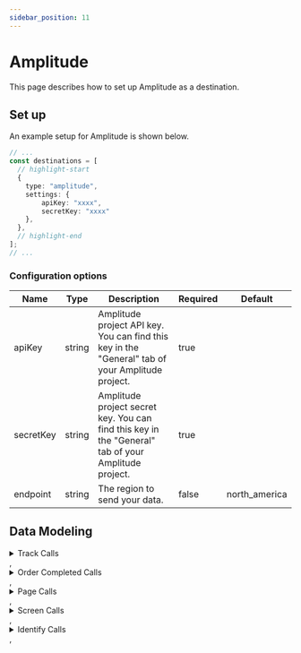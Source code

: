 ```yaml
---
sidebar_position: 11
---
```

# Amplitude

This page describes how to set up Amplitude as a destination.

## Set up
An example setup for Amplitude is shown below.

```ts title="src/pages/api/syft.ts"
// ...
const destinations = [
  // highlight-start
  {
    type: "amplitude",
    settings: {
        apiKey: "xxxx",
        secretKey: "xxxx"
    },
  },
  // highlight-end
];
// ...
```

### Configuration options

| Name                 | Type           | Description     | Required | Default         |
| -------------------- | -------------- | --------------- | -------- | --------------- |
| apiKey | string | Amplitude project API key. You can find this key in the "General" tab of your Amplitude project. | true |  |
| secretKey | string | Amplitude project secret key. You can find this key in the "General" tab of your Amplitude project. | true |  |
| endpoint | string | The region to send your data. | false | north_america | 


## Data Modeling
<details>
<summary>Track Calls</summary>

#### Log Event V2
Send an event to Amplitude

#### Matched events
type = "track" and event != "Order Completed"

#### Data Mapping
| Name                 | Type          | Description     | Default   |
| -------------------- | -------------- | -------------- | --------- |
| user_id | string | A readable ID specified by you. Must have a minimum length of 5 characters. Required unless device ID is present. **Note:** If you send a request with a user ID that is not in the Amplitude system yet, then the user tied to that ID will not be marked new until their first event. | (<br/>  "@path": "$.userId"<br/>) |
| device_id | string | A device-specific identifier, such as the Identifier for Vendor on iOS. Required unless user ID is present. If a device ID is not sent with the event, it will be set to a hashed version of the user ID. | (<br/>  "@if": (<br/>    "exists": (<br/>      "@path": "$.context.device.id"<br/>    ),<br/>    "then": (<br/>      "@path": "$.context.device.id"<br/>    ),<br/>    "else": (<br/>      "@path": "$.anonymousId"<br/>    )<br/>  )<br/>) |
| event_type | string | A unique identifier for your event. | (<br/>  "@path": "$.event"<br/>) |
| session_id | datetime | The start time of the session, necessary if you want to associate events with a particular system. To use automatic Amplitude session tracking in browsers, enable Analytics 2.0 on your connected source. | (<br/>  "@path": "$.integrations.Actions Amplitude.session_id"<br/>) |
| time | datetime | The timestamp of the event. If time is not sent with the event, it will be set to the request upload time. | (<br/>  "@path": "$.timestamp"<br/>) |
| event_properties | object | An object of key-value pairs that represent additional data to be sent along with the event. You can store property values in an array, but note that Amplitude only supports one-dimensional arrays. Date values are transformed into string values. Object depth may not exceed 40 layers. | (<br/>  "@path": "$.properties"<br/>) |
| user_properties | object | An object of key-value pairs that represent additional data tied to the user. You can store property values in an array, but note that Amplitude only supports one-dimensional arrays. Date values are transformed into string values. Object depth may not exceed 40 layers. | (<br/>  "@path": "$.traits"<br/>) |
| groups | object | Groups of users for the event as an event-level group. You can only track up to 5 groups. **Note:** This Amplitude feature is only available to Enterprise customers who have purchased the Accounts add-on. | (<br/>  "@path": "$.groups"<br/>) |
| app_version | string | The current version of your application. | (<br/>  "@path": "$.context.app.version"<br/>) |
| platform | string | Platform of the device. | (<br/>  "@path": "$.context.device.type"<br/>) |
| os_name | string | The name of the mobile operating system or browser that the user is using. | (<br/>  "@path": "$.context.os.name"<br/>) |
| os_version | string | The version of the mobile operating system or browser the user is using. | (<br/>  "@path": "$.context.os.version"<br/>) |
| device_brand | string | The device brand that the user is using. | (<br/>  "@path": "$.context.device.brand"<br/>) |
| device_manufacturer | string | The device manufacturer that the user is using. | (<br/>  "@path": "$.context.device.manufacturer"<br/>) |
| device_model | string | The device model that the user is using. | (<br/>  "@path": "$.context.device.model"<br/>) |
| carrier | string | The carrier that the user is using. | (<br/>  "@path": "$.context.network.carrier"<br/>) |
| country | string | The current country of the user. | (<br/>  "@path": "$.context.location.country"<br/>) |
| region | string | The current region of the user. | (<br/>  "@path": "$.context.location.region"<br/>) |
| city | string | The current city of the user. | (<br/>  "@path": "$.context.location.city"<br/>) |
| dma | string | The current Designated Market Area of the user. | (<br/>  "@path": "$.dma"<br/>) |
| language | string | The language set by the user. | (<br/>  "@path": "$.context.locale"<br/>) |
| price | number | The price of the item purchased. Required for revenue data if the revenue field is not sent. You can use negative values to indicate refunds. | (<br/>  "@path": "$.properties.price"<br/>) |
| quantity | integer | The quantity of the item purchased. Defaults to 1 if not specified. | (<br/>  "@path": "$.properties.quantity"<br/>) |
| revenue | number | Revenue = price * quantity. If you send all 3 fields of price, quantity, and revenue, then (price * quantity) will be used as the revenue value. You can use negative values to indicate refunds. **Note:** You will need to explicitly set this if you are using the Amplitude in cloud-mode. | (<br/>  "@path": "$.properties.revenue"<br/>) |
| productId | string | An identifier for the item purchased. You must send a price and quantity or revenue with this field. | (<br/>  "@path": "$.properties.productId"<br/>) |
| revenueType | string | The type of revenue for the item purchased. You must send a price and quantity or revenue with this field. | (<br/>  "@path": "$.properties.revenueType"<br/>) |
| location_lat | number | The current Latitude of the user. | (<br/>  "@path": "$.context.location.latitude"<br/>) |
| location_lng | number | The current Longitude of the user. | (<br/>  "@path": "$.context.location.longitude"<br/>) |
| ip | string | The IP address of the user. Use "$remote" to use the IP address on the upload request. Amplitude will use the IP address to reverse lookup a user's location (city, country, region, and DMA). Amplitude has the ability to drop the location and IP address from events once it reaches our servers. You can submit a request to Amplitude's platform specialist team here to configure this for you. | (<br/>  "@path": "$.context.ip"<br/>) |
| idfa | string | Identifier for Advertiser. _(iOS)_ | (<br/>  "@if": (<br/>    "exists": (<br/>      "@path": "$.context.device.advertisingId"<br/>    ),<br/>    "then": (<br/>      "@path": "$.context.device.advertisingId"<br/>    ),<br/>    "else": (<br/>      "@path": "$.context.device.idfa"<br/>    )<br/>  )<br/>) |
| idfv | string | Identifier for Vendor. _(iOS)_ | (<br/>  "@path": "$.context.device.id"<br/>) |
| adid | string | Google Play Services advertising ID. _(Android)_ | (<br/>  "@if": (<br/>    "exists": (<br/>      "@path": "$.context.device.advertisingId"<br/>    ),<br/>    "then": (<br/>      "@path": "$.context.device.advertisingId"<br/>    ),<br/>    "else": (<br/>      "@path": "$.context.device.idfa"<br/>    )<br/>  )<br/>) |
| android_id | string | Android ID (not the advertising ID). _(Android)_ | (<br/>  "@path": "$.android_id"<br/>) |
| event_id | integer | An incrementing counter to distinguish events with the same user ID and timestamp from each other. Amplitude recommends you send an event ID, increasing over time, especially if you expect events to occur simultanenously. | (<br/>  "@path": "$.event_id"<br/>) |
| insert_id | string | Amplitude will deduplicate subsequent events sent with this ID we have already seen before within the past 7 days. Amplitude recommends generating a UUID or using some combination of device ID, user ID, event type, event ID, and time. | (<br/>  "@path": "$.insert_id"<br/>) |
| library | string | The name of the library that generated the event. | (<br/>  "@path": "$.context.library.name"<br/>) |
| products | object | The list of products purchased. | (<br/>  "@arrayPath": [<br/>    "$.properties.products",<br/>    (<br/>      "price": (<br/>        "@path": "price"<br/>      ),<br/>      "revenue": (<br/>        "@path": "revenue"<br/>      ),<br/>      "quantity": (<br/>        "@path": "quantity"<br/>      ),<br/>      "productId": (<br/>        "@path": "productId"<br/>      ),<br/>      "revenueType": (<br/>        "@path": "revenueType"<br/>      )<br/>    )<br/>  ]<br/>) |
| setOnce | object | The following fields will be set only once per session when using AJS2 as the source. | (<br/>  "initial_referrer": (<br/>    "@path": "$.context.page.referrer"<br/>  ),<br/>  "initial_utm_source": (<br/>    "@path": "$.context.campaign.source"<br/>  ),<br/>  "initial_utm_medium": (<br/>    "@path": "$.context.campaign.medium"<br/>  ),<br/>  "initial_utm_campaign": (<br/>    "@path": "$.context.campaign.name"<br/>  ),<br/>  "initial_utm_term": (<br/>    "@path": "$.context.campaign.term"<br/>  ),<br/>  "initial_utm_content": (<br/>    "@path": "$.context.campaign.content"<br/>  )<br/>) |
| setAlways | object | The following fields will be set every session when using AJS2 as the source. | (<br/>  "referrer": (<br/>    "@path": "$.context.page.referrer"<br/>  ),<br/>  "utm_source": (<br/>    "@path": "$.context.campaign.source"<br/>  ),<br/>  "utm_medium": (<br/>    "@path": "$.context.campaign.medium"<br/>  ),<br/>  "utm_campaign": (<br/>    "@path": "$.context.campaign.name"<br/>  ),<br/>  "utm_term": (<br/>    "@path": "$.context.campaign.term"<br/>  ),<br/>  "utm_content": (<br/>    "@path": "$.context.campaign.content"<br/>  )<br/>) |
| add | object | Increment a user property by a number with add. If the user property doesn't have a value set yet, it's initialized to 0. | (<br/>  "@path": "$.add"<br/>) |
| use_batch_endpoint | boolean | If true, events are sent to Amplitude's `batch` endpoint rather than their `httpapi` events endpoint. Enabling this setting may help reduce 429s – or throttling errors – from Amplitude. More information about Amplitude's throttling is available in [their docs](https://developers.amplitude.com/docs/batch-event-upload-api#429s-in-depth). | false |
| userAgent | string | The user agent of the device sending the event. | (<br/>  "@path": "$.context.userAgent"<br/>) |
| userAgentParsing | boolean | Enabling this setting will set the Device manufacturer, Device Model and OS Name properties based on the user agent string provided in the userAgent field. | true |
| min_id_length | integer | Amplitude has a default minimum id length of 5 characters for user_id and device_id fields. This field allows the minimum to be overridden to allow shorter id lengths. | (<br/>  "@path": "$.min_id_length"<br/>) |
</details>
,<details>
<summary>Order Completed Calls</summary>

#### Log Purchase
Send an event to Amplitude.

#### Matched events
type = "track" and event = "Order Completed"

#### Data Mapping
| Name                 | Type          | Description     | Default   |
| -------------------- | -------------- | -------------- | --------- |
| trackRevenuePerProduct | boolean | When enabled, track revenue with each product within the event. When disabled, track total revenue once for the event. | false |
| user_id | string | A readable ID specified by you. Must have a minimum length of 5 characters. Required unless device ID is present. **Note:** If you send a request with a user ID that is not in the Amplitude system yet, then the user tied to that ID will not be marked new until their first event. | (<br/>  "@path": "$.userId"<br/>) |
| device_id | string | A device-specific identifier, such as the Identifier for Vendor on iOS. Required unless user ID is present. If a device ID is not sent with the event, it will be set to a hashed version of the user ID. | (<br/>  "@if": (<br/>    "exists": (<br/>      "@path": "$.context.device.id"<br/>    ),<br/>    "then": (<br/>      "@path": "$.context.device.id"<br/>    ),<br/>    "else": (<br/>      "@path": "$.anonymousId"<br/>    )<br/>  )<br/>) |
| event_type | string | A unique identifier for your event. | (<br/>  "@path": "$.event"<br/>) |
| session_id | datetime | The start time of the session, necessary if you want to associate events with a particular system. To use automatic Amplitude session tracking in browsers, enable Analytics 2.0 on your connected source. | (<br/>  "@path": "$.integrations.Actions Amplitude.session_id"<br/>) |
| time | datetime | The timestamp of the event. If time is not sent with the event, it will be set to the request upload time. | (<br/>  "@path": "$.timestamp"<br/>) |
| event_properties | object | An object of key-value pairs that represent additional data to be sent along with the event. You can store property values in an array, but note that Amplitude only supports one-dimensional arrays. Date values are transformed into string values. Object depth may not exceed 40 layers. | (<br/>  "@path": "$.properties"<br/>) |
| user_properties | object | An object of key-value pairs that represent additional data tied to the user. You can store property values in an array, but note that Amplitude only supports one-dimensional arrays. Date values are transformed into string values. Object depth may not exceed 40 layers. | (<br/>  "@path": "$.traits"<br/>) |
| groups | object | Groups of users for the event as an event-level group. You can only track up to 5 groups. **Note:** This Amplitude feature is only available to Enterprise customers who have purchased the Accounts add-on. | (<br/>  "@path": "$.groups"<br/>) |
| app_version | string | The current version of your application. | (<br/>  "@path": "$.context.app.version"<br/>) |
| platform | string | Platform of the device. | (<br/>  "@path": "$.context.device.type"<br/>) |
| os_name | string | The name of the mobile operating system or browser that the user is using. | (<br/>  "@path": "$.context.os.name"<br/>) |
| os_version | string | The version of the mobile operating system or browser the user is using. | (<br/>  "@path": "$.context.os.version"<br/>) |
| device_brand | string | The device brand that the user is using. | (<br/>  "@path": "$.context.device.brand"<br/>) |
| device_manufacturer | string | The device manufacturer that the user is using. | (<br/>  "@path": "$.context.device.manufacturer"<br/>) |
| device_model | string | The device model that the user is using. | (<br/>  "@path": "$.context.device.model"<br/>) |
| carrier | string | The carrier that the user is using. | (<br/>  "@path": "$.context.network.carrier"<br/>) |
| country | string | The current country of the user. | (<br/>  "@path": "$.context.location.country"<br/>) |
| region | string | The current region of the user. | (<br/>  "@path": "$.context.location.region"<br/>) |
| city | string | The current city of the user. | (<br/>  "@path": "$.context.location.city"<br/>) |
| dma | string | The current Designated Market Area of the user. | (<br/>  "@path": "$.dma"<br/>) |
| language | string | The language set by the user. | (<br/>  "@path": "$.context.locale"<br/>) |
| price | number | The price of the item purchased. Required for revenue data if the revenue field is not sent. You can use negative values to indicate refunds. | (<br/>  "@path": "$.properties.price"<br/>) |
| quantity | integer | The quantity of the item purchased. Defaults to 1 if not specified. | (<br/>  "@path": "$.properties.quantity"<br/>) |
| revenue | number | Revenue = price * quantity. If you send all 3 fields of price, quantity, and revenue, then (price * quantity) will be used as the revenue value. You can use negative values to indicate refunds. **Note:** You will need to explicitly set this if you are using the Amplitude in cloud-mode. | (<br/>  "@path": "$.properties.revenue"<br/>) |
| productId | string | An identifier for the item purchased. You must send a price and quantity or revenue with this field. | (<br/>  "@path": "$.properties.productId"<br/>) |
| revenueType | string | The type of revenue for the item purchased. You must send a price and quantity or revenue with this field. | (<br/>  "@path": "$.properties.revenueType"<br/>) |
| location_lat | number | The current Latitude of the user. | (<br/>  "@path": "$.context.location.latitude"<br/>) |
| location_lng | number | The current Longitude of the user. | (<br/>  "@path": "$.context.location.longitude"<br/>) |
| ip | string | The IP address of the user. Use "$remote" to use the IP address on the upload request. Amplitude will use the IP address to reverse lookup a user's location (city, country, region, and DMA). Amplitude has the ability to drop the location and IP address from events once it reaches our servers. You can submit a request to Amplitude's platform specialist team here to configure this for you. | (<br/>  "@path": "$.context.ip"<br/>) |
| idfa | string | Identifier for Advertiser. _(iOS)_ | (<br/>  "@if": (<br/>    "exists": (<br/>      "@path": "$.context.device.advertisingId"<br/>    ),<br/>    "then": (<br/>      "@path": "$.context.device.advertisingId"<br/>    ),<br/>    "else": (<br/>      "@path": "$.context.device.idfa"<br/>    )<br/>  )<br/>) |
| idfv | string | Identifier for Vendor. _(iOS)_ | (<br/>  "@path": "$.context.device.id"<br/>) |
| adid | string | Google Play Services advertising ID. _(Android)_ | (<br/>  "@if": (<br/>    "exists": (<br/>      "@path": "$.context.device.advertisingId"<br/>    ),<br/>    "then": (<br/>      "@path": "$.context.device.advertisingId"<br/>    ),<br/>    "else": (<br/>      "@path": "$.context.device.idfa"<br/>    )<br/>  )<br/>) |
| android_id | string | Android ID (not the advertising ID). _(Android)_ | (<br/>  "@path": "$.android_id"<br/>) |
| event_id | integer | An incrementing counter to distinguish events with the same user ID and timestamp from each other. Amplitude recommends you send an event ID, increasing over time, especially if you expect events to occur simultanenously. | (<br/>  "@path": "$.event_id"<br/>) |
| insert_id | string | Amplitude will deduplicate subsequent events sent with this ID we have already seen before within the past 7 days. Amplitude recommends generating a UUID or using some combination of device ID, user ID, event type, event ID, and time. | (<br/>  "@path": "$.insert_id"<br/>) |
| library | string | The name of the library that generated the event. | (<br/>  "@path": "$.context.library.name"<br/>) |
| products | object | The list of products purchased. | (<br/>  "@arrayPath": [<br/>    "$.properties.products",<br/>    (<br/>      "price": (<br/>        "@path": "price"<br/>      ),<br/>      "revenue": (<br/>        "@path": "revenue"<br/>      ),<br/>      "quantity": (<br/>        "@path": "quantity"<br/>      ),<br/>      "productId": (<br/>        "@path": "productId"<br/>      ),<br/>      "revenueType": (<br/>        "@path": "revenueType"<br/>      )<br/>    )<br/>  ]<br/>) |
| use_batch_endpoint | boolean | If true, events are sent to Amplitude's `batch` endpoint rather than their `httpapi` events endpoint. Enabling this setting may help reduce 429s – or throttling errors – from Amplitude. More information about Amplitude's throttling is available in [their docs](https://developers.amplitude.com/docs/batch-event-upload-api#429s-in-depth). | false |
| userAgent | string | The user agent of the device sending the event. | (<br/>  "@path": "$.context.userAgent"<br/>) |
| userAgentParsing | boolean | Enabling this setting will set the Device manufacturer, Device Model and OS Name properties based on the user agent string provided in the userAgent field | true |
| utm_properties | object | UTM Tracking Properties | (<br/>  "utm_source": (<br/>    "@path": "$.context.campaign.source"<br/>  ),<br/>  "utm_medium": (<br/>    "@path": "$.context.campaign.medium"<br/>  ),<br/>  "utm_campaign": (<br/>    "@path": "$.context.campaign.name"<br/>  ),<br/>  "utm_term": (<br/>    "@path": "$.context.campaign.term"<br/>  ),<br/>  "utm_content": (<br/>    "@path": "$.context.campaign.content"<br/>  )<br/>) |
| referrer | string | The referrer of the web request. Sent to Amplitude as both last touch “referrer” and first touch “initial_referrer” | (<br/>  "@path": "$.context.page.referrer"<br/>) |
| min_id_length | integer | Amplitude has a default minimum id lenght of 5 characters for user_id and device_id fields. This field allows the minimum to be overridden to allow shorter id lengths. | (<br/>  "@path": "$.min_id_length"<br/>) |
</details>
,<details>
<summary>Page Calls</summary>

#### Log Event V2
Send an event to Amplitude

#### Matched events
type = "page"

#### Data Mapping
| Name                 | Type          | Description     | Default   |
| -------------------- | -------------- | -------------- | --------- |
| user_id | string | A readable ID specified by you. Must have a minimum length of 5 characters. Required unless device ID is present. **Note:** If you send a request with a user ID that is not in the Amplitude system yet, then the user tied to that ID will not be marked new until their first event. | (<br/>  "@path": "$.userId"<br/>) |
| device_id | string | A device-specific identifier, such as the Identifier for Vendor on iOS. Required unless user ID is present. If a device ID is not sent with the event, it will be set to a hashed version of the user ID. | (<br/>  "@if": (<br/>    "exists": (<br/>      "@path": "$.context.device.id"<br/>    ),<br/>    "then": (<br/>      "@path": "$.context.device.id"<br/>    ),<br/>    "else": (<br/>      "@path": "$.anonymousId"<br/>    )<br/>  )<br/>) |
| event_type | string | A unique identifier for your event. | (<br/>  "@template": "Viewed ((name))"<br/>) |
| session_id | datetime | The start time of the session, necessary if you want to associate events with a particular system. To use automatic Amplitude session tracking in browsers, enable Analytics 2.0 on your connected source. | (<br/>  "@path": "$.integrations.Actions Amplitude.session_id"<br/>) |
| time | datetime | The timestamp of the event. If time is not sent with the event, it will be set to the request upload time. | (<br/>  "@path": "$.timestamp"<br/>) |
| event_properties | object | An object of key-value pairs that represent additional data to be sent along with the event. You can store property values in an array, but note that Amplitude only supports one-dimensional arrays. Date values are transformed into string values. Object depth may not exceed 40 layers. | (<br/>  "@path": "$.properties"<br/>) |
| user_properties | object | An object of key-value pairs that represent additional data tied to the user. You can store property values in an array, but note that Amplitude only supports one-dimensional arrays. Date values are transformed into string values. Object depth may not exceed 40 layers. | (<br/>  "@path": "$.traits"<br/>) |
| groups | object | Groups of users for the event as an event-level group. You can only track up to 5 groups. **Note:** This Amplitude feature is only available to Enterprise customers who have purchased the Accounts add-on. | (<br/>  "@path": "$.groups"<br/>) |
| app_version | string | The current version of your application. | (<br/>  "@path": "$.context.app.version"<br/>) |
| platform | string | Platform of the device. | (<br/>  "@path": "$.context.device.type"<br/>) |
| os_name | string | The name of the mobile operating system or browser that the user is using. | (<br/>  "@path": "$.context.os.name"<br/>) |
| os_version | string | The version of the mobile operating system or browser the user is using. | (<br/>  "@path": "$.context.os.version"<br/>) |
| device_brand | string | The device brand that the user is using. | (<br/>  "@path": "$.context.device.brand"<br/>) |
| device_manufacturer | string | The device manufacturer that the user is using. | (<br/>  "@path": "$.context.device.manufacturer"<br/>) |
| device_model | string | The device model that the user is using. | (<br/>  "@path": "$.context.device.model"<br/>) |
| carrier | string | The carrier that the user is using. | (<br/>  "@path": "$.context.network.carrier"<br/>) |
| country | string | The current country of the user. | (<br/>  "@path": "$.context.location.country"<br/>) |
| region | string | The current region of the user. | (<br/>  "@path": "$.context.location.region"<br/>) |
| city | string | The current city of the user. | (<br/>  "@path": "$.context.location.city"<br/>) |
| dma | string | The current Designated Market Area of the user. | (<br/>  "@path": "$.dma"<br/>) |
| language | string | The language set by the user. | (<br/>  "@path": "$.context.locale"<br/>) |
| price | number | The price of the item purchased. Required for revenue data if the revenue field is not sent. You can use negative values to indicate refunds. | (<br/>  "@path": "$.properties.price"<br/>) |
| quantity | integer | The quantity of the item purchased. Defaults to 1 if not specified. | (<br/>  "@path": "$.properties.quantity"<br/>) |
| revenue | number | Revenue = price * quantity. If you send all 3 fields of price, quantity, and revenue, then (price * quantity) will be used as the revenue value. You can use negative values to indicate refunds. **Note:** You will need to explicitly set this if you are using the Amplitude in cloud-mode. | (<br/>  "@path": "$.properties.revenue"<br/>) |
| productId | string | An identifier for the item purchased. You must send a price and quantity or revenue with this field. | (<br/>  "@path": "$.properties.productId"<br/>) |
| revenueType | string | The type of revenue for the item purchased. You must send a price and quantity or revenue with this field. | (<br/>  "@path": "$.properties.revenueType"<br/>) |
| location_lat | number | The current Latitude of the user. | (<br/>  "@path": "$.context.location.latitude"<br/>) |
| location_lng | number | The current Longitude of the user. | (<br/>  "@path": "$.context.location.longitude"<br/>) |
| ip | string | The IP address of the user. Use "$remote" to use the IP address on the upload request. Amplitude will use the IP address to reverse lookup a user's location (city, country, region, and DMA). Amplitude has the ability to drop the location and IP address from events once it reaches our servers. You can submit a request to Amplitude's platform specialist team here to configure this for you. | (<br/>  "@path": "$.context.ip"<br/>) |
| idfa | string | Identifier for Advertiser. _(iOS)_ | (<br/>  "@if": (<br/>    "exists": (<br/>      "@path": "$.context.device.advertisingId"<br/>    ),<br/>    "then": (<br/>      "@path": "$.context.device.advertisingId"<br/>    ),<br/>    "else": (<br/>      "@path": "$.context.device.idfa"<br/>    )<br/>  )<br/>) |
| idfv | string | Identifier for Vendor. _(iOS)_ | (<br/>  "@path": "$.context.device.id"<br/>) |
| adid | string | Google Play Services advertising ID. _(Android)_ | (<br/>  "@if": (<br/>    "exists": (<br/>      "@path": "$.context.device.advertisingId"<br/>    ),<br/>    "then": (<br/>      "@path": "$.context.device.advertisingId"<br/>    ),<br/>    "else": (<br/>      "@path": "$.context.device.idfa"<br/>    )<br/>  )<br/>) |
| android_id | string | Android ID (not the advertising ID). _(Android)_ | (<br/>  "@path": "$.android_id"<br/>) |
| event_id | integer | An incrementing counter to distinguish events with the same user ID and timestamp from each other. Amplitude recommends you send an event ID, increasing over time, especially if you expect events to occur simultanenously. | (<br/>  "@path": "$.event_id"<br/>) |
| insert_id | string | Amplitude will deduplicate subsequent events sent with this ID we have already seen before within the past 7 days. Amplitude recommends generating a UUID or using some combination of device ID, user ID, event type, event ID, and time. | (<br/>  "@path": "$.insert_id"<br/>) |
| library | string | The name of the library that generated the event. | (<br/>  "@path": "$.context.library.name"<br/>) |
| products | object | The list of products purchased. | (<br/>  "@arrayPath": [<br/>    "$.properties.products",<br/>    (<br/>      "price": (<br/>        "@path": "price"<br/>      ),<br/>      "revenue": (<br/>        "@path": "revenue"<br/>      ),<br/>      "quantity": (<br/>        "@path": "quantity"<br/>      ),<br/>      "productId": (<br/>        "@path": "productId"<br/>      ),<br/>      "revenueType": (<br/>        "@path": "revenueType"<br/>      )<br/>    )<br/>  ]<br/>) |
| setOnce | object | The following fields will be set only once per session when using AJS2 as the source. | (<br/>  "initial_referrer": (<br/>    "@path": "$.context.page.referrer"<br/>  ),<br/>  "initial_utm_source": (<br/>    "@path": "$.context.campaign.source"<br/>  ),<br/>  "initial_utm_medium": (<br/>    "@path": "$.context.campaign.medium"<br/>  ),<br/>  "initial_utm_campaign": (<br/>    "@path": "$.context.campaign.name"<br/>  ),<br/>  "initial_utm_term": (<br/>    "@path": "$.context.campaign.term"<br/>  ),<br/>  "initial_utm_content": (<br/>    "@path": "$.context.campaign.content"<br/>  )<br/>) |
| setAlways | object | The following fields will be set every session when using AJS2 as the source. | (<br/>  "referrer": (<br/>    "@path": "$.context.page.referrer"<br/>  ),<br/>  "utm_source": (<br/>    "@path": "$.context.campaign.source"<br/>  ),<br/>  "utm_medium": (<br/>    "@path": "$.context.campaign.medium"<br/>  ),<br/>  "utm_campaign": (<br/>    "@path": "$.context.campaign.name"<br/>  ),<br/>  "utm_term": (<br/>    "@path": "$.context.campaign.term"<br/>  ),<br/>  "utm_content": (<br/>    "@path": "$.context.campaign.content"<br/>  )<br/>) |
| add | object | Increment a user property by a number with add. If the user property doesn't have a value set yet, it's initialized to 0. | (<br/>  "@path": "$.add"<br/>) |
| use_batch_endpoint | boolean | If true, events are sent to Amplitude's `batch` endpoint rather than their `httpapi` events endpoint. Enabling this setting may help reduce 429s – or throttling errors – from Amplitude. More information about Amplitude's throttling is available in [their docs](https://developers.amplitude.com/docs/batch-event-upload-api#429s-in-depth). | false |
| userAgent | string | The user agent of the device sending the event. | (<br/>  "@path": "$.context.userAgent"<br/>) |
| userAgentParsing | boolean | Enabling this setting will set the Device manufacturer, Device Model and OS Name properties based on the user agent string provided in the userAgent field. | true |
| min_id_length | integer | Amplitude has a default minimum id length of 5 characters for user_id and device_id fields. This field allows the minimum to be overridden to allow shorter id lengths. | (<br/>  "@path": "$.min_id_length"<br/>) |
</details>
,<details>
<summary>Screen Calls</summary>

#### Log Event V2
Send an event to Amplitude

#### Matched events
type = "screen"

#### Data Mapping
| Name                 | Type          | Description     | Default   |
| -------------------- | -------------- | -------------- | --------- |
| user_id | string | A readable ID specified by you. Must have a minimum length of 5 characters. Required unless device ID is present. **Note:** If you send a request with a user ID that is not in the Amplitude system yet, then the user tied to that ID will not be marked new until their first event. | (<br/>  "@path": "$.userId"<br/>) |
| device_id | string | A device-specific identifier, such as the Identifier for Vendor on iOS. Required unless user ID is present. If a device ID is not sent with the event, it will be set to a hashed version of the user ID. | (<br/>  "@if": (<br/>    "exists": (<br/>      "@path": "$.context.device.id"<br/>    ),<br/>    "then": (<br/>      "@path": "$.context.device.id"<br/>    ),<br/>    "else": (<br/>      "@path": "$.anonymousId"<br/>    )<br/>  )<br/>) |
| event_type | string | A unique identifier for your event. | (<br/>  "@template": "Viewed ((name))"<br/>) |
| session_id | datetime | The start time of the session, necessary if you want to associate events with a particular system. To use automatic Amplitude session tracking in browsers, enable Analytics 2.0 on your connected source. | (<br/>  "@path": "$.integrations.Actions Amplitude.session_id"<br/>) |
| time | datetime | The timestamp of the event. If time is not sent with the event, it will be set to the request upload time. | (<br/>  "@path": "$.timestamp"<br/>) |
| event_properties | object | An object of key-value pairs that represent additional data to be sent along with the event. You can store property values in an array, but note that Amplitude only supports one-dimensional arrays. Date values are transformed into string values. Object depth may not exceed 40 layers. | (<br/>  "@path": "$.properties"<br/>) |
| user_properties | object | An object of key-value pairs that represent additional data tied to the user. You can store property values in an array, but note that Amplitude only supports one-dimensional arrays. Date values are transformed into string values. Object depth may not exceed 40 layers. | (<br/>  "@path": "$.traits"<br/>) |
| groups | object | Groups of users for the event as an event-level group. You can only track up to 5 groups. **Note:** This Amplitude feature is only available to Enterprise customers who have purchased the Accounts add-on. | (<br/>  "@path": "$.groups"<br/>) |
| app_version | string | The current version of your application. | (<br/>  "@path": "$.context.app.version"<br/>) |
| platform | string | Platform of the device. | (<br/>  "@path": "$.context.device.type"<br/>) |
| os_name | string | The name of the mobile operating system or browser that the user is using. | (<br/>  "@path": "$.context.os.name"<br/>) |
| os_version | string | The version of the mobile operating system or browser the user is using. | (<br/>  "@path": "$.context.os.version"<br/>) |
| device_brand | string | The device brand that the user is using. | (<br/>  "@path": "$.context.device.brand"<br/>) |
| device_manufacturer | string | The device manufacturer that the user is using. | (<br/>  "@path": "$.context.device.manufacturer"<br/>) |
| device_model | string | The device model that the user is using. | (<br/>  "@path": "$.context.device.model"<br/>) |
| carrier | string | The carrier that the user is using. | (<br/>  "@path": "$.context.network.carrier"<br/>) |
| country | string | The current country of the user. | (<br/>  "@path": "$.context.location.country"<br/>) |
| region | string | The current region of the user. | (<br/>  "@path": "$.context.location.region"<br/>) |
| city | string | The current city of the user. | (<br/>  "@path": "$.context.location.city"<br/>) |
| dma | string | The current Designated Market Area of the user. | (<br/>  "@path": "$.dma"<br/>) |
| language | string | The language set by the user. | (<br/>  "@path": "$.context.locale"<br/>) |
| price | number | The price of the item purchased. Required for revenue data if the revenue field is not sent. You can use negative values to indicate refunds. | (<br/>  "@path": "$.properties.price"<br/>) |
| quantity | integer | The quantity of the item purchased. Defaults to 1 if not specified. | (<br/>  "@path": "$.properties.quantity"<br/>) |
| revenue | number | Revenue = price * quantity. If you send all 3 fields of price, quantity, and revenue, then (price * quantity) will be used as the revenue value. You can use negative values to indicate refunds. **Note:** You will need to explicitly set this if you are using the Amplitude in cloud-mode. | (<br/>  "@path": "$.properties.revenue"<br/>) |
| productId | string | An identifier for the item purchased. You must send a price and quantity or revenue with this field. | (<br/>  "@path": "$.properties.productId"<br/>) |
| revenueType | string | The type of revenue for the item purchased. You must send a price and quantity or revenue with this field. | (<br/>  "@path": "$.properties.revenueType"<br/>) |
| location_lat | number | The current Latitude of the user. | (<br/>  "@path": "$.context.location.latitude"<br/>) |
| location_lng | number | The current Longitude of the user. | (<br/>  "@path": "$.context.location.longitude"<br/>) |
| ip | string | The IP address of the user. Use "$remote" to use the IP address on the upload request. Amplitude will use the IP address to reverse lookup a user's location (city, country, region, and DMA). Amplitude has the ability to drop the location and IP address from events once it reaches our servers. You can submit a request to Amplitude's platform specialist team here to configure this for you. | (<br/>  "@path": "$.context.ip"<br/>) |
| idfa | string | Identifier for Advertiser. _(iOS)_ | (<br/>  "@if": (<br/>    "exists": (<br/>      "@path": "$.context.device.advertisingId"<br/>    ),<br/>    "then": (<br/>      "@path": "$.context.device.advertisingId"<br/>    ),<br/>    "else": (<br/>      "@path": "$.context.device.idfa"<br/>    )<br/>  )<br/>) |
| idfv | string | Identifier for Vendor. _(iOS)_ | (<br/>  "@path": "$.context.device.id"<br/>) |
| adid | string | Google Play Services advertising ID. _(Android)_ | (<br/>  "@if": (<br/>    "exists": (<br/>      "@path": "$.context.device.advertisingId"<br/>    ),<br/>    "then": (<br/>      "@path": "$.context.device.advertisingId"<br/>    ),<br/>    "else": (<br/>      "@path": "$.context.device.idfa"<br/>    )<br/>  )<br/>) |
| android_id | string | Android ID (not the advertising ID). _(Android)_ | (<br/>  "@path": "$.android_id"<br/>) |
| event_id | integer | An incrementing counter to distinguish events with the same user ID and timestamp from each other. Amplitude recommends you send an event ID, increasing over time, especially if you expect events to occur simultanenously. | (<br/>  "@path": "$.event_id"<br/>) |
| insert_id | string | Amplitude will deduplicate subsequent events sent with this ID we have already seen before within the past 7 days. Amplitude recommends generating a UUID or using some combination of device ID, user ID, event type, event ID, and time. | (<br/>  "@path": "$.insert_id"<br/>) |
| library | string | The name of the library that generated the event. | (<br/>  "@path": "$.context.library.name"<br/>) |
| products | object | The list of products purchased. | (<br/>  "@arrayPath": [<br/>    "$.properties.products",<br/>    (<br/>      "price": (<br/>        "@path": "price"<br/>      ),<br/>      "revenue": (<br/>        "@path": "revenue"<br/>      ),<br/>      "quantity": (<br/>        "@path": "quantity"<br/>      ),<br/>      "productId": (<br/>        "@path": "productId"<br/>      ),<br/>      "revenueType": (<br/>        "@path": "revenueType"<br/>      )<br/>    )<br/>  ]<br/>) |
| setOnce | object | The following fields will be set only once per session when using AJS2 as the source. | (<br/>  "initial_referrer": (<br/>    "@path": "$.context.page.referrer"<br/>  ),<br/>  "initial_utm_source": (<br/>    "@path": "$.context.campaign.source"<br/>  ),<br/>  "initial_utm_medium": (<br/>    "@path": "$.context.campaign.medium"<br/>  ),<br/>  "initial_utm_campaign": (<br/>    "@path": "$.context.campaign.name"<br/>  ),<br/>  "initial_utm_term": (<br/>    "@path": "$.context.campaign.term"<br/>  ),<br/>  "initial_utm_content": (<br/>    "@path": "$.context.campaign.content"<br/>  )<br/>) |
| setAlways | object | The following fields will be set every session when using AJS2 as the source. | (<br/>  "referrer": (<br/>    "@path": "$.context.page.referrer"<br/>  ),<br/>  "utm_source": (<br/>    "@path": "$.context.campaign.source"<br/>  ),<br/>  "utm_medium": (<br/>    "@path": "$.context.campaign.medium"<br/>  ),<br/>  "utm_campaign": (<br/>    "@path": "$.context.campaign.name"<br/>  ),<br/>  "utm_term": (<br/>    "@path": "$.context.campaign.term"<br/>  ),<br/>  "utm_content": (<br/>    "@path": "$.context.campaign.content"<br/>  )<br/>) |
| add | object | Increment a user property by a number with add. If the user property doesn't have a value set yet, it's initialized to 0. | (<br/>  "@path": "$.add"<br/>) |
| use_batch_endpoint | boolean | If true, events are sent to Amplitude's `batch` endpoint rather than their `httpapi` events endpoint. Enabling this setting may help reduce 429s – or throttling errors – from Amplitude. More information about Amplitude's throttling is available in [their docs](https://developers.amplitude.com/docs/batch-event-upload-api#429s-in-depth). | false |
| userAgent | string | The user agent of the device sending the event. | (<br/>  "@path": "$.context.userAgent"<br/>) |
| userAgentParsing | boolean | Enabling this setting will set the Device manufacturer, Device Model and OS Name properties based on the user agent string provided in the userAgent field. | true |
| min_id_length | integer | Amplitude has a default minimum id length of 5 characters for user_id and device_id fields. This field allows the minimum to be overridden to allow shorter id lengths. | (<br/>  "@path": "$.min_id_length"<br/>) |
</details>
,<details>
<summary>Identify Calls</summary>

#### Identify User
Set the user ID for a particular device ID or update user properties without sending an event to Amplitude.

#### Matched events
type = "identify"

#### Data Mapping
| Name                 | Type          | Description     | Default   |
| -------------------- | -------------- | -------------- | --------- |
| user_id | string | A UUID (unique user ID) specified by you. **Note:** If you send a request with a user ID that is not in the Amplitude system yet, then the user tied to that ID will not be marked new until their first event. Required unless device ID is present. | (<br/>  "@path": "$.userId"<br/>) |
| device_id | string | A device specific identifier, such as the Identifier for Vendor (IDFV) on iOS. Required unless user ID is present. | (<br/>  "@if": (<br/>    "exists": (<br/>      "@path": "$.context.device.id"<br/>    ),<br/>    "then": (<br/>      "@path": "$.context.device.id"<br/>    ),<br/>    "else": (<br/>      "@path": "$.anonymousId"<br/>    )<br/>  )<br/>) |
| user_properties | object | Additional data tied to the user in Amplitude. Each distinct value will show up as a user segment on the Amplitude dashboard. Object depth may not exceed 40 layers. **Note:** You can store property values in an array and date values are transformed into string values. | (<br/>  "@path": "$.traits"<br/>) |
| groups | object | Groups of users for Amplitude's account-level reporting feature. Note: You can only track up to 5 groups. Any groups past that threshold will not be tracked. **Note:** This feature is only available to Amplitude Enterprise customers who have purchased the Amplitude Accounts add-on. | (<br/>  "@path": "$.groups"<br/>) |
| app_version | string | Version of the app the user is on. | (<br/>  "@path": "$.context.app.version"<br/>) |
| platform | string | The platform of the user's device. | (<br/>  "@path": "$.context.device.type"<br/>) |
| os_name | string | The mobile operating system or browser of the user's device. | (<br/>  "@path": "$.context.os.name"<br/>) |
| os_version | string | The version of the mobile operating system or browser of the user's device. | (<br/>  "@path": "$.context.os.version"<br/>) |
| device_brand | string | The brand of user's the device. | (<br/>  "@path": "$.context.device.brand"<br/>) |
| device_manufacturer | string | The manufacturer of the user's device. | (<br/>  "@path": "$.context.device.manufacturer"<br/>) |
| device_model | string | The model of the user's device. | (<br/>  "@path": "$.context.device.model"<br/>) |
| carrier | string | The user's mobile carrier. | (<br/>  "@path": "$.context.network.carrier"<br/>) |
| country | string | The country in which the user is located. | (<br/>  "@path": "$.context.location.country"<br/>) |
| region | string | The geographical region in which the user is located. | (<br/>  "@path": "$.context.location.region"<br/>) |
| city | string | The city in which the user is located. | (<br/>  "@path": "$.context.location.city"<br/>) |
| dma | string | The Designated Market Area in which the user is located. | (<br/>  "@path": "$.dma"<br/>) |
| language | string | Language the user has set on their device or browser. | (<br/>  "@path": "$.context.locale"<br/>) |
| paying | boolean | Whether the user is paying or not. | (<br/>  "@path": "$.paying"<br/>) |
| start_version | string | The version of the app the user was first on. | (<br/>  "@path": "$.start_version"<br/>) |
| insert_id | string | Amplitude will deduplicate subsequent events sent with this ID we have already seen before within the past 7 days. Amplitude recommends generating a UUID or using some combination of device ID, user ID, event type, event ID, and time. | (<br/>  "@path": "$.insert_id"<br/>) |
| userAgent | string | The user agent of the device sending the event. | (<br/>  "@path": "$.context.userAgent"<br/>) |
| userAgentParsing | boolean | Enabling this setting will set the Device manufacturer, Device Model and OS Name properties based on the user agent string provided in the userAgent field | true |
| utm_properties | object | UTM Tracking Properties | (<br/>  "utm_source": (<br/>    "@path": "$.context.campaign.source"<br/>  ),<br/>  "utm_medium": (<br/>    "@path": "$.context.campaign.medium"<br/>  ),<br/>  "utm_campaign": (<br/>    "@path": "$.context.campaign.name"<br/>  ),<br/>  "utm_term": (<br/>    "@path": "$.context.campaign.term"<br/>  ),<br/>  "utm_content": (<br/>    "@path": "$.context.campaign.content"<br/>  )<br/>) |
| referrer | string | The referrer of the web request. Sent to Amplitude as both last touch “referrer” and first touch “initial_referrer” | (<br/>  "@path": "$.context.page.referrer"<br/>) |
| min_id_length | integer | Amplitude has a default minimum id length of 5 characters for user_id and device_id fields. This field allows the minimum to be overridden to allow shorter id lengths. | (<br/>  "@path": "$.min_id_length"<br/>) |
| library | string | The name of the library that generated the event. | (<br/>  "@path": "$.context.library.name"<br/>) |
</details>
,

